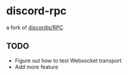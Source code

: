 # discord-rpc

a fork of [discordjs/RPC](https://github.com/discordjs/RPC)

## TODO

- Figure out how to test Websocket transport
- Add more feature
